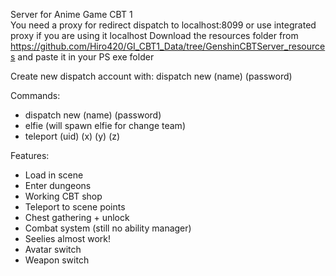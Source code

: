 Server for Anime Game CBT 1\
You need a proxy for redirect dispatch to localhost:8099 or use integrated proxy if you are using it localhost
Download the resources folder from https://github.com/Hiro420/GI_CBT1_Data/tree/GenshinCBTServer_resources and paste it in your PS exe folder

Create new dispatch account with:
dispatch new (name) (password)

Commands:
- dispatch new (name) (password)
- elfie (will spawn elfie for change team)
- teleport (uid) (x) (y) (z)

Features:
- Load in scene
- Enter dungeons
- Working CBT shop
- Teleport to scene points
- Chest gathering + unlock
- Combat system (still no ability manager)
- Seelies almost work!
- Avatar switch
- Weapon switch
